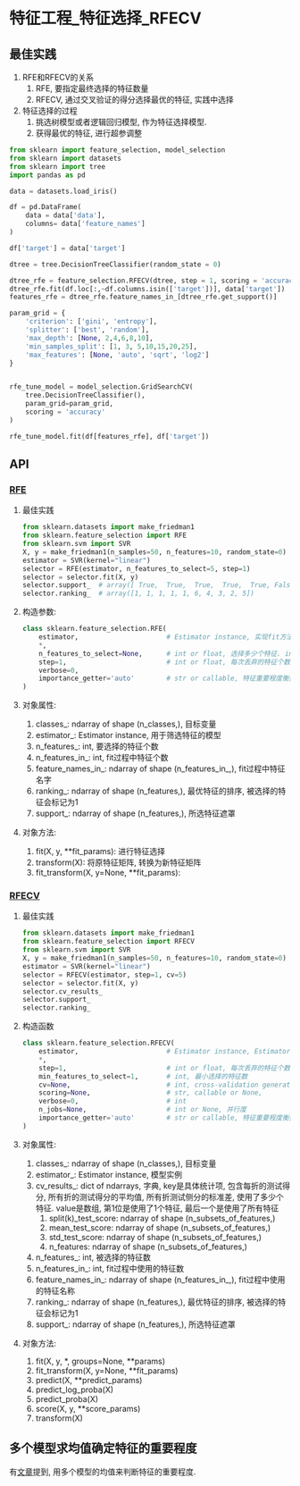 
# 特征工程_特征选择_RFECV



## 最佳实践
1. RFE和RFECV的关系
    1. RFE, 要指定最终选择的特征数量
    2. RFECV, 通过交叉验证的得分选择最优的特征, 实践中选择
2. 特征选择的过程
    1. 挑选树模型或者逻辑回归模型, 作为特征选择模型. 
    2. 获得最优的特征, 进行超参调整

```python
from sklearn import feature_selection, model_selection
from sklearn import datasets
from sklearn import tree
import pandas as pd

data = datasets.load_iris()

df = pd.DataFrame(
    data = data['data'],
    columns= data['feature_names']
)

df['target'] = data['target']

dtree = tree.DecisionTreeClassifier(random_state = 0)

dtree_rfe = feature_selection.RFECV(dtree, step = 1, scoring = 'accuracy')
dtree_rfe.fit(df.loc[:,~df.columns.isin(['target'])], data['target'])
features_rfe = dtree_rfe.feature_names_in_[dtree_rfe.get_support()]

param_grid = {
    'criterion': ['gini', 'entropy'], 
    'splitter': ['best', 'random'],
    'max_depth': [None, 2,4,6,8,10],
    'min_samples_split': [1, 3, 5,10,15,20,25],
    'max_features': [None, 'auto', 'sqrt', 'log2']
}


rfe_tune_model = model_selection.GridSearchCV(
    tree.DecisionTreeClassifier(), 
    param_grid=param_grid, 
    scoring = 'accuracy'
)

rfe_tune_model.fit(df[features_rfe], df['target'])
```





## API

### [RFE](https://scikit-learn.org/stable/modules/generated/sklearn.feature_selection.RFECV.html#sklearn.feature_selection.RFECV)


1. 最佳实践

    ```python
    from sklearn.datasets import make_friedman1
    from sklearn.feature_selection import RFE
    from sklearn.svm import SVR
    X, y = make_friedman1(n_samples=50, n_features=10, random_state=0)
    estimator = SVR(kernel="linear")
    selector = RFE(estimator, n_features_to_select=5, step=1)
    selector = selector.fit(X, y)
    selector.support_  # array([ True,  True,  True,  True,  True, False, False, False, False,False])
    selector.ranking_  # array([1, 1, 1, 1, 1, 6, 4, 3, 2, 5])
    ```



1. 构造参数:

    ```python
    class sklearn.feature_selection.RFE(
        estimator,                      # Estimator instance, 实现fit方法, 并提供coef_和feature_importances_属性的模型
        *,                              
        n_features_to_select=None,      # int or float, 选择多少个特征. int: 特征个数; float: 特征占整体的比率
        step=1,                         # int or float, 每次丢弃的特征个数. int: 个数; float: 特征占整体的比率
        verbose=0, 
        importance_getter='auto'        # str or callable, 特征重要程度衡量标准. 'auto': 适用coef_或feature_importances_.
    )
    ```

1. 对象属性:
    1. classes_: ndarray of shape (n_classes,), 目标变量
    2. estimator_: Estimator instance, 用于筛选特征的模型
    3. n_features_: int, 要选择的特征个数
    4. n_features_in_: int, fit过程中特征个数
    5. feature_names_in_: ndarray of shape (n_features_in_,), fit过程中特征名字
    6. ranking_: ndarray of shape (n_features,), 最优特征的排序, 被选择的特征会标记为1
    7. support_: ndarray of shape (n_features,), 所选特征遮罩

2. 对象方法:
    1. fit(X, y, **fit_params): 进行特征选择
    2. transform(X): 将原特征矩阵, 转换为新特征矩阵
    3. fit_transform(X, y=None, **fit_params): 


### [RFECV](https://scikit-learn.org/stable/modules/generated/sklearn.feature_selection.RFE.html)


1. 最佳实践


    ```python
    from sklearn.datasets import make_friedman1
    from sklearn.feature_selection import RFECV
    from sklearn.svm import SVR
    X, y = make_friedman1(n_samples=50, n_features=10, random_state=0)
    estimator = SVR(kernel="linear")
    selector = RFECV(estimator, step=1, cv=5)
    selector = selector.fit(X, y)
    selector.cv_results_
    selector.support_
    selector.ranking_

    ```

1. 构造函数

    ```python
    class sklearn.feature_selection.RFECV(
        estimator,                      # Estimator instance, Estimator instance, 实现fit方法, 并提供coef_和feature_importances_属性的模型
        *, 
        step=1,                         # int or float, 每次丢弃的特征个数. int: 个数; float: 特征占整体的比率
        min_features_to_select=1,       # int, 最小选择的特征数
        cv=None,                        # int, cross-validation generator or an iterable, None: 默认5折StratifiedKFold; int, 指定折数StratifiedKFold; generator: CV spliter; iterable: ?.
        scoring=None,                   # str, callable or None, 
        verbose=0,                      # int
        n_jobs=None,                    # int or None, 并行度
        importance_getter='auto'        # str or callable, 特征重要程度衡量标准. 'auto': 适用coef_或feature_importances_.
    )
    ```

2. 对象属性:
    1. classes_: ndarray of shape (n_classes,), 目标变量
    2. estimator_: Estimator instance, 模型实例
    3. cv_results_: dict of ndarrays, 字典, key是具体统计项, 包含每折的测试得分, 所有折的测试得分的平均值, 所有折测试侧分的标准差, 使用了多少个特征. value是数组, 第1位是使用了1个特征, 最后一个是使用了所有特征
        1. split(k)_test_score: ndarray of shape (n_subsets_of_features,)
        2. mean_test_score: ndarray of shape (n_subsets_of_features,)
        3. std_test_score: ndarray of shape (n_subsets_of_features,)
        4. n_features: ndarray of shape (n_subsets_of_features,)
    4. n_features_: int, 被选择的特征数
    5. n_features_in_: int, fit过程中使用的特征数
    6. feature_names_in_: ndarray of shape (n_features_in_,), fit过程中使用的特征名称
    7. ranking_: ndarray of shape (n_features,), 最优特征的排序, 被选择的特征会标记为1
    8. support_: ndarray of shape (n_features,), 所选特征遮罩

3. 对象方法:
    1. fit(X, y, *, groups=None, **params)
    2. fit_transform(X, y=None, **fit_params)
    3. predict(X, **predict_params)
    4. predict_log_proba(X)
    5. predict_proba(X)
    6. score(X, y, **score_params)
    7. transform(X)


## 多个模型求均值确定特征的重要程度

有[文章](https://www.kaggle.com/code/expclaroja/introduction-to-ensembling-stacking-in-python/edit)提到, 用多个模型的均值来判断特征的重要程度.





